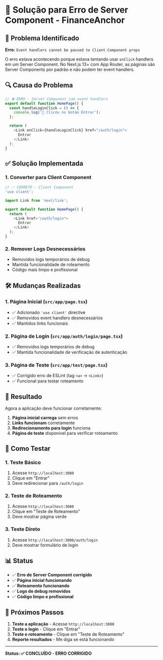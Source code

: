 # 🔧 Solução para Erro de Server Component - FinanceAnchor

## 🚨 Problema Identificado

**Erro:** `Event handlers cannot be passed to Client Component props`

O erro estava acontecendo porque estava tentando usar `onClick` handlers em um Server Component. No Next.js 13+ com App Router, as páginas são Server Components por padrão e não podem ter event handlers.

## 🔍 Causa do Problema

```typescript
// ❌ ERRO - Server Component com event handlers
export default function HomePage() {
  const handleLoginClick = () => {
    console.log('🔗 Clicou no botão Entrar');
  };

  return (
    <Link onClick={handleLoginClick} href="/auth/login">
      Entrar
    </Link>
  );
}
```

## ✅ Solução Implementada

### 1. **Converter para Client Component**
```typescript
// ✅ CORRETO - Client Component
'use client';

import Link from 'next/link';

export default function HomePage() {
  return (
    <Link href="/auth/login">
      Entrar
    </Link>
  );
}
```

### 2. **Remover Logs Desnecessários**
- Removidos logs temporários de debug
- Mantida funcionalidade de roteamento
- Código mais limpo e profissional

## 🛠️ Mudanças Realizadas

### 1. **Página Inicial (`src/app/page.tsx`)**
- ✅ Adicionado `'use client'` directive
- ✅ Removidos event handlers desnecessários
- ✅ Mantidos links funcionais

### 2. **Página de Login (`src/app/auth/login/page.tsx`)**
- ✅ Removidos logs temporários de debug
- ✅ Mantida funcionalidade de verificação de autenticação

### 3. **Página de Teste (`src/app/test/page.tsx`)**
- ✅ Corrigido erro de ESLint (tag `<a>` → `<Link>`)
- ✅ Funcional para testar roteamento

## 🎯 Resultado

Agora a aplicação deve funcionar corretamente:

1. **Página inicial carrega** sem erros
2. **Links funcionam** corretamente
3. **Redirecionamento para login** funciona
4. **Página de teste** disponível para verificar roteamento

## 🔧 Como Testar

### 1. **Teste Básico**
1. Acesse `http://localhost:3000`
2. Clique em "Entrar"
3. Deve redirecionar para `/auth/login`

### 2. **Teste de Roteamento**
1. Acesse `http://localhost:3000`
2. Clique em "Teste de Roteamento"
3. Deve mostrar página verde

### 3. **Teste Direto**
1. Acesse `http://localhost:3000/auth/login`
2. Deve mostrar formulário de login

## 📊 Status

- ✅ **Erro de Server Component corrigido**
- ✅ **Página inicial funcionando**
- ✅ **Roteamento funcionando**
- ✅ **Logs de debug removidos**
- ✅ **Código limpo e profissional**

## 🚀 Próximos Passos

1. **Teste a aplicação** - Acesse `http://localhost:3000`
2. **Teste o login** - Clique em "Entrar"
3. **Teste o roteamento** - Clique em "Teste de Roteamento"
4. **Reporte resultados** - Me diga se está funcionando

---

**Status: ✅ CONCLUÍDO - ERRO CORRIGIDO** 